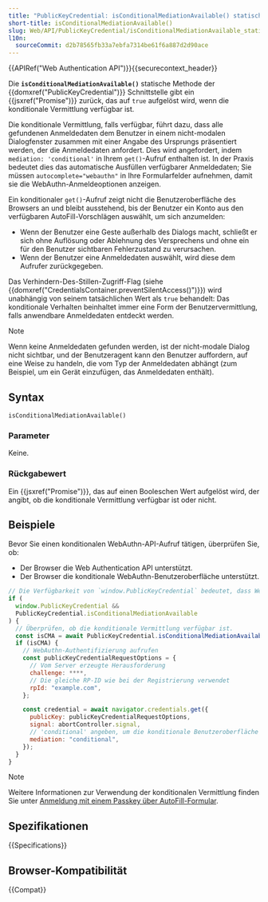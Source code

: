 ```yaml
---
title: "PublicKeyCredential: isConditionalMediationAvailable() statische Methode"
short-title: isConditionalMediationAvailable()
slug: Web/API/PublicKeyCredential/isConditionalMediationAvailable_static
l10n:
  sourceCommit: d2b78565fb33a7ebfa7314be61f6a887d2d90ace
---
```


{{APIRef("Web Authentication API")}}{{securecontext_header}}

Die **`isConditionalMediationAvailable()`** statische Methode der {{domxref("PublicKeyCredential")}} Schnittstelle gibt ein {{jsxref("Promise")}} zurück, das auf `true` aufgelöst wird, wenn die konditionale Vermittlung verfügbar ist.

Die konditionale Vermittlung, falls verfügbar, führt dazu, dass alle gefundenen Anmeldedaten dem Benutzer in einem nicht-modalen Dialogfenster zusammen mit einer Angabe des Ursprungs präsentiert werden, der die Anmeldedaten anfordert. Dies wird angefordert, indem `mediation: 'conditional'` in Ihrem `get()`-Aufruf enthalten ist. In der Praxis bedeutet dies das automatische Ausfüllen verfügbarer Anmeldedaten; Sie müssen `autocomplete="webauthn"` in Ihre Formularfelder aufnehmen, damit sie die WebAuthn-Anmeldeoptionen anzeigen.

Ein konditionaler `get()`-Aufruf zeigt nicht die Benutzeroberfläche des Browsers an und bleibt ausstehend, bis der Benutzer ein Konto aus den verfügbaren AutoFill-Vorschlägen auswählt, um sich anzumelden:

- Wenn der Benutzer eine Geste außerhalb des Dialogs macht, schließt er sich ohne Auflösung oder Ablehnung des Versprechens und ohne ein für den Benutzer sichtbaren Fehlerzustand zu verursachen.
- Wenn der Benutzer eine Anmeldedaten auswählt, wird diese dem Aufrufer zurückgegeben.

Das Verhindern-Des-Stillen-Zugriff-Flag (siehe {{domxref("CredentialsContainer.preventSilentAccess()")}}) wird unabhängig von seinem tatsächlichen Wert als `true` behandelt: Das konditionale Verhalten beinhaltet immer eine Form der Benutzervermittlung, falls anwendbare Anmeldedaten entdeckt werden.

> [!NOTE]
> Wenn keine Anmeldedaten gefunden werden, ist der nicht-modale Dialog nicht sichtbar, und der Benutzeragent kann den Benutzer auffordern, auf eine Weise zu handeln, die vom Typ der Anmeldedaten abhängt (zum Beispiel, um ein Gerät einzufügen, das Anmeldedaten enthält).

## Syntax

```js-nolint
isConditionalMediationAvailable()
```

### Parameter

Keine.

### Rückgabewert

Ein {{jsxref("Promise")}}, das auf einen Booleschen Wert aufgelöst wird, der angibt, ob die konditionale Vermittlung verfügbar ist oder nicht.

## Beispiele

Bevor Sie einen konditionalen WebAuthn-API-Aufruf tätigen, überprüfen Sie, ob:

- Der Browser die Web Authentication API unterstützt.
- Der Browser die konditionale WebAuthn-Benutzeroberfläche unterstützt.

```js
// Die Verfügbarkeit von `window.PublicKeyCredential` bedeutet, dass WebAuthn nutzbar ist.
if (
  window.PublicKeyCredential &&
  PublicKeyCredential.isConditionalMediationAvailable
) {
  // Überprüfen, ob die konditionale Vermittlung verfügbar ist.
  const isCMA = await PublicKeyCredential.isConditionalMediationAvailable();
  if (isCMA) {
    // WebAuthn-Authentifizierung aufrufen
    const publicKeyCredentialRequestOptions = {
      // Vom Server erzeugte Herausforderung
      challenge: ****,
      // Die gleiche RP-ID wie bei der Registrierung verwendet
      rpId: "example.com",
    };

    const credential = await navigator.credentials.get({
      publicKey: publicKeyCredentialRequestOptions,
      signal: abortController.signal,
      // 'conditional' angeben, um die konditionale Benutzeroberfläche zu aktivieren
      mediation: "conditional",
    });
  }
}
```

> [!NOTE]
> Weitere Informationen zur Verwendung der konditionalen Vermittlung finden Sie unter [Anmeldung mit einem Passkey über AutoFill-Formular](https://web.dev/articles/passkey-form-autofill).

## Spezifikationen

{{Specifications}}

## Browser-Kompatibilität

{{Compat}}
